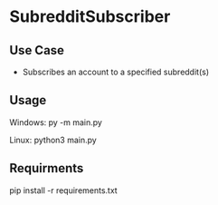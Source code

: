 # SubredditSubscriber

## Use Case
* Subscribes an account to a specified subreddit(s)

## Usage
Windows: py -m main.py 

Linux: python3 main.py

## Requirments
pip install -r requirements.txt